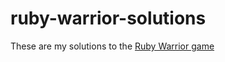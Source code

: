 # ruby-warrior-solutions
These are my solutions to the [Ruby Warrior game](https://github.com/ryanb/ruby-warrior)

